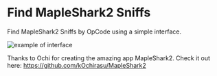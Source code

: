 # Find MapleShark2 Sniffs
Find MapleShark2 Sniffs by OpCode using a simple interface.


![example of interface](https://i.imgur.com/8HVkzM6.png)

Thanks to Ochi for creating the amazing app MapleShark2. Check it out here: https://github.com/kOchirasu/MapleShark2
